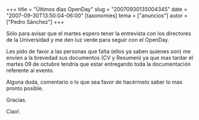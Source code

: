 +++
title = "Últimos días OpenDay"
slug = "20070930135004345"
date = "2007-09-30T13:50:04-06:00"
[taxonomies]
tema = ["anuncios"]
autor = ["Pedro Sánchez"]
+++

Sólo para avisar que el martes espero tener la entrevista con los
directores de la Universidad y me den luz verde para seguir con el
OpenDay.

Les pido de favor a las personas que falta (ellos ya saben quienes son)
me envíen a la brevedad sus documentos (CV y Resumen) ya que mas tardar
el martes 09 de octubre tendría que estar entregando toda la
documentación referente al evento.

Alguna duda, comentario o lo que sea favor de hacérmelo saber lo mas
pronto posible.

Gracias.

Ciao!.
